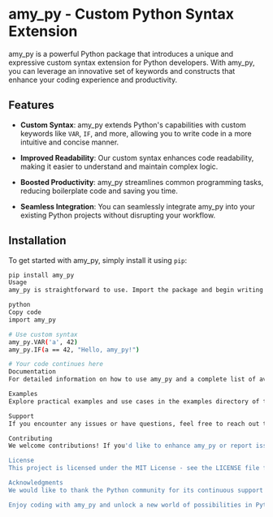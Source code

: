 # amy_py - Custom Python Syntax Extension

amy_py is a powerful Python package that introduces a unique and expressive custom syntax extension for Python developers. With amy_py, you can leverage an innovative set of keywords and constructs that enhance your coding experience and productivity.

## Features

- **Custom Syntax**: amy_py extends Python's capabilities with custom keywords like `VAR`, `IF`, and more, allowing you to write code in a more intuitive and concise manner.

- **Improved Readability**: Our custom syntax enhances code readability, making it easier to understand and maintain complex logic.

- **Boosted Productivity**: amy_py streamlines common programming tasks, reducing boilerplate code and saving you time.

- **Seamless Integration**: You can seamlessly integrate amy_py into your existing Python projects without disrupting your workflow.

## Installation

To get started with amy_py, simply install it using `pip`:

```bash
pip install amy_py
Usage
amy_py is straightforward to use. Import the package and begin writing code with the custom syntax:

python
Copy code
import amy_py

# Use custom syntax
amy_py.VAR('a', 42)
amy_py.IF(a == 42, "Hello, amy_py!")

# Your code continues here
Documentation
For detailed information on how to use amy_py and a complete list of available keywords and features, please refer to our official documentation.

Examples
Explore practical examples and use cases in the examples directory of this repository.

Support
If you encounter any issues or have questions, feel free to reach out to us on our GitHub Issues page.

Contributing
We welcome contributions! If you'd like to enhance amy_py or report issues, please check our Contributing Guidelines.

License
This project is licensed under the MIT License - see the LICENSE file for details.

Acknowledgments
We would like to thank the Python community for its continuous support and inspiration.

Enjoy coding with amy_py and unlock a new world of possibilities in Python development!